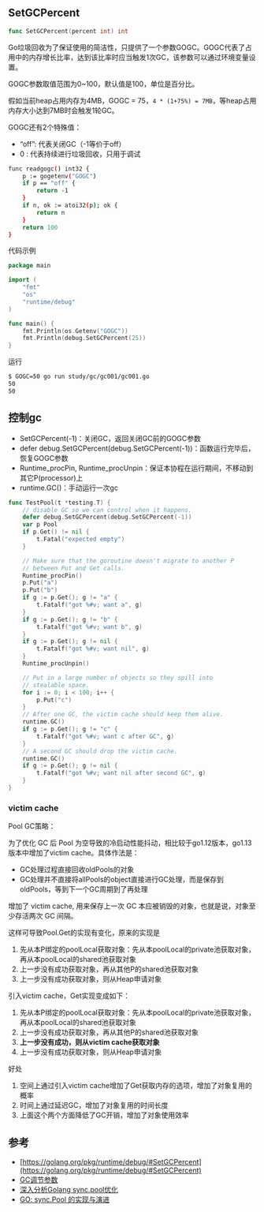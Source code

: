 ## SetGCPercent

```go
func SetGCPercent(percent int) int
```

Go垃圾回收为了保证使用的简洁性，只提供了一个参数GOGC。GOGC代表了占用中的内存增长比率，达到该比率时应当触发1次GC，该参数可以通过环境变量设置。

GOGC参数取值范围为0~100，默认值是100，单位是百分比。

假如当前heap占用内存为4MB，GOGC = 75，`4 * (1+75%) = 7MB`，等heap占用内存大小达到7MB时会触发1轮GC。

GOGC还有2个特殊值：

- “off”: 代表关闭GC（-1等价于off）
- 0 : 代表持续进行垃圾回收，只用于调试

```bash
func readgogc() int32 {
	p := gogetenv("GOGC")
	if p == "off" {
		return -1
	}
	if n, ok := atoi32(p); ok {
		return n
	}
	return 100
}
```

代码示例

```go
package main

import (
	"fmt"
	"os"
	"runtime/debug"
)

func main() {
	fmt.Println(os.Getenv("GOGC"))
	fmt.Println(debug.SetGCPercent(25))
}
```

运行

```bash
$ GOGC=50 go run study/gc/gc001/gc001.go
50
50
```

## 控制gc

- SetGCPercent(-1)：关闭GC，返回关闭GC前的GOGC参数
- defer debug.SetGCPercent(debug.SetGCPercent(-1))：函数运行完毕后，恢复GOGC参数
- Runtime_procPin, Runtime_procUnpin：保证本协程在运行期间，不移动到其它P(processor)上
- runtime.GC()：手动运行一次gc

```go
func TestPool(t *testing.T) {
	// disable GC so we can control when it happens.
	defer debug.SetGCPercent(debug.SetGCPercent(-1))
	var p Pool
	if p.Get() != nil {
		t.Fatal("expected empty")
	}

	// Make sure that the goroutine doesn't migrate to another P
	// between Put and Get calls.
	Runtime_procPin()
	p.Put("a")
	p.Put("b")
	if g := p.Get(); g != "a" {
		t.Fatalf("got %#v; want a", g)
	}
	if g := p.Get(); g != "b" {
		t.Fatalf("got %#v; want b", g)
	}
	if g := p.Get(); g != nil {
		t.Fatalf("got %#v; want nil", g)
	}
	Runtime_procUnpin()

	// Put in a large number of objects so they spill into
	// stealable space.
	for i := 0; i < 100; i++ {
		p.Put("c")
	}
	// After one GC, the victim cache should keep them alive.
	runtime.GC()
	if g := p.Get(); g != "c" {
		t.Fatalf("got %#v; want c after GC", g)
	}
	// A second GC should drop the victim cache.
	runtime.GC()
	if g := p.Get(); g != nil {
		t.Fatalf("got %#v; want nil after second GC", g)
	}
}
```

### victim cache

Pool GC策略：

为了优化 GC 后 Pool 为空导致的冷启动性能抖动，相比较于go1.12版本，go1.13版本中增加了victim cache。具体作法是：

- GC处理过程直接回收oldPools的对象
- GC处理并不直接将allPools的object直接进行GC处理，而是保存到oldPools，等到下一个GC周期到了再处理

增加了 victim cache, 用来保存上一次 GC 本应被销毁的对象，也就是说，对象至少存活两次 GC 间隔。

这样可导致Pool.Get的实现有变化，原来的实现是

1. 先从本P绑定的poolLocal获取对象：先从本poolLocal的private池获取对象，再从本poolLocal的shared池获取对象
2. 上一步没有成功获取对象，再从其他P的shared池获取对象
3. 上一步没有成功获取对象，则从Heap申请对象

引入victim cache，Get实现变成如下：

1. 先从本P绑定的poolLocal获取对象：先从本poolLocal的private池获取对象，再从本poolLocal的shared池获取对象
2. 上一步没有成功获取对象，再从其他P的shared池获取对象
3. **上一步没有成功，则从victim cache获取对象**
4. 上一步没有成功获取对象，则从Heap申请对象

好处

1. 空间上通过引入victim cache增加了Get获取内存的选项，增加了对象复用的概率
2. 时间上通过延迟GC，增加了对象复用的时间长度
3. 上面这个两个方面降低了GC开销，增加了对象使用效率

## 参考

- [https://golang.org/pkg/runtime/debug/#SetGCPercent](https://golang.org/pkg/runtime/debug/#SetGCPercent)
- [GC调节参数](https://www.bookstack.cn/read/For-learning-Go-Tutorial/spilt.10.src-spec-02.0.md)
- [深入分析Golang sync.pool优化](https://zhuanlan.zhihu.com/p/91604275)
- [GO: sync.Pool 的实现与演进](https://www.jianshu.com/p/2e08332481c5)